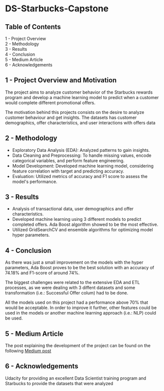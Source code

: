 # DS-Starbucks-Capstone

## Table of Contents

  1 - Project Overview\
  2 - Methodology\
  3 - Results\
  4 - Conclusion\
  5 - Medium Article\
  6 - Acknowledgements

## 1 - Project Overview and Motivation

The project aims to analyze customer behavior of the Starbucks rewards program and develop a machine learning model to predict when a customer would complete different promotional offers.

The motivation behind this projects consists on the desire to analyze customer behaviour and get insights. The datasets has customer demographics, offer characteristics, and user interactions with offers data

## 2 - Methodology

* Exploratory Data Analysis (EDA): Analyzed patterns to gain insights.
* Data Cleaning and Preprocessing: To handle missing values, encode categorical variables, and perform feature engineering.
* Model Development: Developed machine learning model, considering feature correlation with target and predicting accuracy.
* Evaluation: Utilized metrics of accuracy and F1 score to assess the model's performance.

## 3 - Results

* Analysis of transactional data, user demographics and offer characteristics.
* Developed machine learning using 3 different models to predict completed offers. Ada Boost algorithm showed to be the most effective.
* Utilized GridSearchCV and ensemble algorithms for optimizing model hyper parameters.

## 4 - Conclusion

As there was just a small improvement on the models with the hyper parameters, Ada Boost proves to be the best solution with an accuracy of 74.18% and F1-score of around 74%. 

The biggest challenges were related to the extensive EDA and ETL processes, as we were dealing with 3 diffent datasets and some transformation (i.e.: Successful Offer colum) had to be done.

All the models used on this project had a performance above 70% that would be acceptable. In order to improve it further, other features could be used in the models or another machine learning approach (i.e.: NLP) could be used.

## 5 - Medium Article

The post explaining the development of the project can be found on the following [Medium post](.)

## 6 - Acknowledgements
Udacity for providing an excellent Data Scientist training program and Starbucks to provide the datasets that were analyzed

